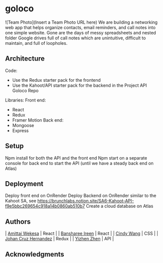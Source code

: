 # goloco

![Team Photo](Insert a Team Photo URL here)
We are building a networking web app that helps organize contacts, email reminders, and call notes into one simple website. Gone are the days of messy spreadsheets and nested folder Google drives full of call notes which are unintuitive, difficult to maintain, and full of loopholes.

## Architecture

Code:
- Use the Redux starter pack for the frontend
- Use the Kahoot/API starter pack for the backend in the Project API Goloco Repo

Libraries:
Front end:
- React
- Redux
- Framer Motion
Back end:
- Mongoose
- Express

## Setup

Npm install for both the API and the front end
Npm start on a separate console for back end to start the API (until we have a steady back end on Atlas)

## Deployment

Deploy front end on OnRender
Deploy Backend on OnRender similar to the Kahoot SA, see https://brunchlabs.notion.site/SA6-Kahoot-API-f9e5bbc269654c918a14b0860ab510b7
Create a cloud database on Atlas

## Authors

| [Amittai Wekesa](@siavava) | React |
| [Bansharee Ireen](@banshee56) | React |
| [Cindy Wang](@cindylwang) | CSS |
| [Johan Cruz Hernandez](@CrypticMatter) | Redux |
| [Yizhen Zhen](@zhenyiplusone) |  API |

## Acknowledgments

